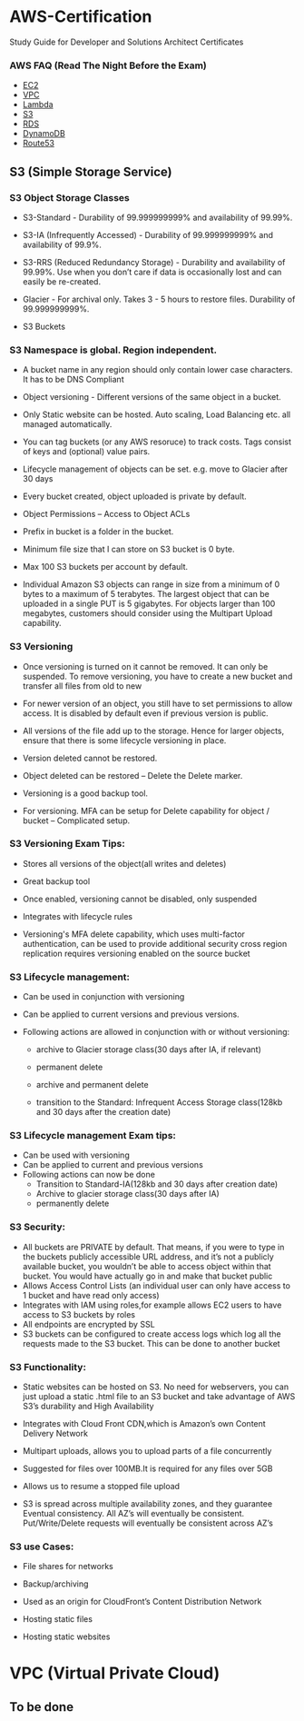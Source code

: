 # AWS-Certification
Study Guide for Developer and Solutions Architect Certificates 

### AWS FAQ (Read The Night Before the Exam)

  * [EC2](https://aws.amazon.com/ec2/faqs/)
  * [VPC](https://aws.amazon.com/vpc/faqs/)
  * [Lambda](https://aws.amazon.com/lambda/faqs/)
  * [S3](https://aws.amazon.com/s3/faqs/)
  * [RDS](https://aws.amazon.com/rds/faqs/)
  * [DynamoDB](https://aws.amazon.com/dynamodb/faqs/)
  * [Route53](https://aws.amazon.com/route53/faqs/)
  
## S3 (Simple Storage Service)

### S3 Object Storage Classes
  * S3-Standard - Durability of 99.999999999% and availability of 99.99%.

  * S3-IA (Infrequently Accessed) - Durability of 99.999999999% and availability of 99.9%.

  * S3-RRS (Reduced Redundancy Storage) - Durability and availability of 99.99%. Use when you don’t care if data is occasionally lost and can easily be re-created.

  * Glacier - For archival only. Takes 3 - 5 hours to restore files. Durability of 99.999999999%.

  * S3 Buckets
### S3 Namespace is global. Region independent.

  * A bucket name in any region should only contain lower case characters. It has to be DNS Compliant

  * Object versioning - Different versions of the same object in a bucket.

  * Only Static website can be hosted. Auto scaling, Load Balancing etc. all managed automatically.

  * You can tag buckets (or any AWS resoruce) to track costs. Tags consist of keys and (optional) value pairs.

  * Lifecycle management of objects can be set. e.g. move to Glacier after 30 days

  * Every bucket created, object uploaded is private by default.

  * Object Permissions – Access to Object ACLs

  * Prefix in bucket is a folder in the bucket.

  * Minimum file size that I can store on S3 bucket is 0 byte.

  * Max 100 S3 buckets per account by default.

  * Individual Amazon S3 objects can range in size from a minimum of 0 bytes to a maximum of 5 terabytes. The largest object that can be uploaded in a single PUT is 5 gigabytes. For objects larger than 100 megabytes, customers should consider using the Multipart Upload capability.

### S3 Versioning
  * Once versioning is turned on it cannot be removed. It can only be suspended. To remove versioning, you have to create a new bucket and transfer all files from old to new

  * For newer version of an object, you still have to set permissions to allow access. It is disabled by default even if previous version is public.

  * All versions of the file add up to the storage. Hence for larger objects, ensure that there is some lifecycle versioning in place.

  * Version deleted cannot be restored.

  * Object deleted can be restored – Delete the Delete marker.

  * Versioning is a good backup tool.

  * For versioning. MFA can be setup for Delete capability for object / bucket – Complicated setup.
  
### S3 Versioning Exam Tips:

  * Stores all versions of the object(all writes and deletes)
  
  * Great backup tool
  
  * Once enabled, versioning cannot be disabled, only suspended
  
  * Integrates with lifecycle rules
  
  * Versioning's MFA delete capability, which uses multi-factor authentication, can be used to provide additional security
    cross region replication requires versioning enabled on the source bucket
    

### S3 Lifecycle management:

  * Can be used in conjunction with versioning

  * Can be applied to current versions and previous versions.

  * Following actions are allowed in conjunction with or without versioning:

    * archive to Glacier storage class(30 days after IA, if relevant)

    * permanent delete

    * archive and permanent delete
   
    * transition to the Standard: Infrequent Access Storage class(128kb and 30 days after the creation date)

### S3 Lifecycle management Exam tips:

  * Can be used with versioning
  * Can be applied to current and previous versions
  * Following actions can now be done
      * Transition to Standard-IA(128kb and 30 days after creation date)
      * Archive to glacier storage class(30 days after IA)
      * permanently delete

### S3 Security:

   * All buckets are PRIVATE by default. That means, if you were to type in the buckets publicly accessible URL address, and it’s not a publicly available bucket, you wouldn’t be able to access object within that bucket. You would have actually go in and make that bucket public
   * Allows Access Control Lists (an individual user can only have access to 1 bucket and have read only access)
   * Integrates with IAM using roles,for example allows EC2 users to have access to S3 buckets by roles
   * All endpoints are encrypted by SSL
   * S3 buckets can be configured to create access logs which log all the requests made to the S3 bucket. This can be done to another bucket

### S3 Functionality:

  * Static websites can be hosted on S3. No need for webservers, you can just upload a static .html file to an S3 bucket and take advantage of AWS S3’s durability and High Availability
  
  * Integrates with Cloud Front CDN,which is Amazon’s own Content Delivery Network
  
  * Multipart uploads, allows you to upload parts of a file concurrently
  
  * Suggested for files over 100MB.It is required for any files over 5GB
  
  * Allows us to resume a stopped file upload
  
  * S3 is spread across multiple availability zones, and they guarantee Eventual consistency. All AZ’s will eventually be consistent.    Put/Write/Delete requests will eventually be consistent across AZ’s

### S3 use Cases:

  * File shares for networks
  
  * Backup/archiving
  
  * Used as an origin for CloudFront’s Content Distribution Network
  
  * Hosting static files
  
  * Hosting static websites

# VPC (Virtual Private Cloud)

## To be done
